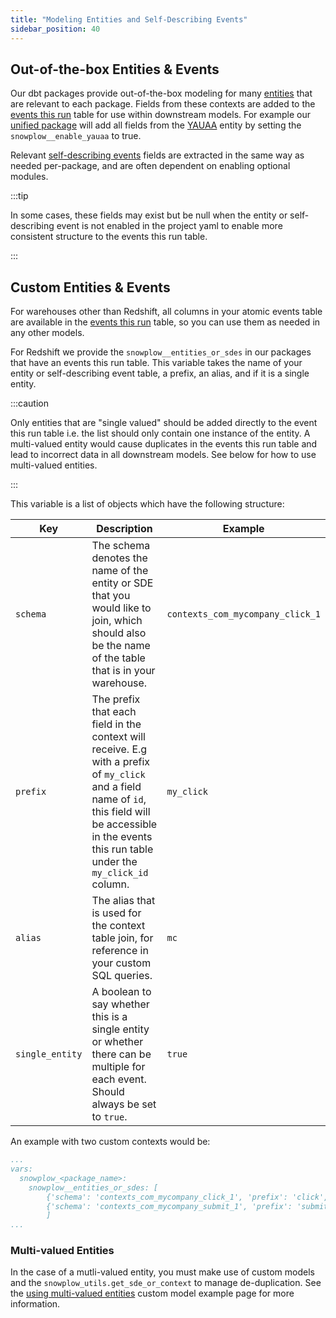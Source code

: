 ```yaml
---
title: "Modeling Entities and Self-Describing Events"
sidebar_position: 40
---
```


## Out-of-the-box Entities & Events

Our dbt packages provide out-of-the-box modeling for many [entities](/docs/understanding-your-pipeline/entities/index.md) that are relevant to each package. Fields from these contexts are added to the [events this run](/docs/modeling-your-data/modeling-your-data-with-dbt/package-mechanics/this-run-tables/index.md#events-this-run) table for use within downstream models. For example our [unified package](/docs/modeling-your-data/modeling-your-data-with-dbt/dbt-models/dbt-unified-data-model/index.md) will add all fields from the [YAUAA](/docs/enriching-your-data/available-enrichments/yauaa-enrichment/index.md) entity by setting the `snowplow__enable_yauaa` to true. 

Relevant [self-describing events](/docs/understanding-your-pipeline/events/index.md#self-describing-events) fields are extracted in the same way as needed per-package, and are often dependent on enabling optional modules. 

:::tip

In some cases, these fields may exist but be null when the entity or self-describing event is not enabled in the project yaml to enable more consistent structure to the events this run table.

:::

## Custom Entities & Events

For warehouses other than Redshift, all columns in your atomic events table are available in the [events this run](/docs/modeling-your-data/modeling-your-data-with-dbt/package-mechanics/this-run-tables/index.md#events-this-run) table, so you can use them as needed in any other models. 

For Redshift we provide the `snowplow__entities_or_sdes` in our packages that have an events this run table. This variable takes the name of your entity or self-describing event table, a prefix, an alias, and if it is a single entity.

:::caution

Only entities that are "single valued" should be added directly to the event this run table i.e. the list should only contain one instance of the entity. A multi-valued entity would cause duplicates in the events this run table and lead to incorrect data in all downstream models. See below for how to use multi-valued entities.

:::

This variable is a list of objects which have the following structure:

| Key | Description | Example |
| ----------------------- | ----------------------------- | ----------------------------- |
| `schema` | The schema denotes the name of the entity or SDE that you would like to join, which should also be the name of the table that is in your warehouse. | `contexts_com_mycompany_click_1` |
| `prefix` | The prefix that each field in the context will receive. E.g with a prefix of `my_click` and a field name of `id`, this field will be accessible in the events this run table under the `my_click_id` column. | `my_click` |
| `alias` | The alias that is used for the context table join, for reference in your custom SQL queries. | `mc` |
| `single_entity` | A boolean to say whether this is a single entity or whether there can be multiple for each event. Should always be set to `true`. | `true` |

An example with two custom contexts would be:

```yaml  title=dbt_project.yml
...
vars:
  snowplow_<package_name>:
    snowplow__entities_or_sdes: [
        {'schema': 'contexts_com_mycompany_click_1', 'prefix': 'click', 'alias': 'mc', 'single_entity': true},
        {'schema': 'contexts_com_mycompany_submit_1', 'prefix': 'submit', 'alias': 'sub', 'single_entity': true}
        ]
...
```

### Multi-valued Entities
In the case of a mutli-valued entity, you must make use of custom models and the `snowplow_utils.get_sde_or_context` to manage de-duplication. See the [using multi-valued entities](/docs/modeling-your-data/modeling-your-data-with-dbt/dbt-custom-models/examples/using-mulit-valued-entities/index.md) custom model example page for more information.
